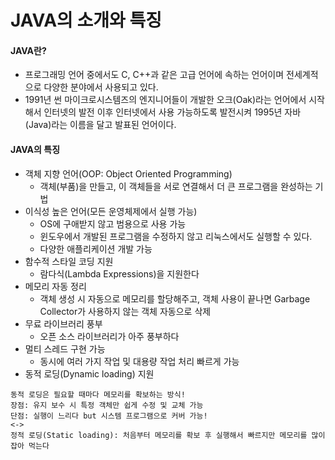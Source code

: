 # JAVA의 소개와 특징

#### JAVA란?
- 프로그래밍 언어 중에서도 C, C++과 같은 고급 언어에 속하는 언어이며 전세계적으로 다양한 분야에서 사용되고 있다.
- 1991년 썬 마이크로시스템즈의 엔지니어들이 개발한 오크(Oak)라는 언어에서 시작해서 
  인터넷의 발전 이후 인터넷에서 사용 가능하도록 발전시켜 1995년 자바(Java)라는 이름을 달고 발표된 언어이다.
  
#### JAVA의 특징
- 객체 지향 언어(OOP: Object Oriented Programming)
  - 객체(부품)을 만들고, 이 객체들을 서로 연결해서 더 큰 프로그램을 완성하는 기법
- 이식성 높은 언어(모든 운영체제에서 실행 가능) 
  - OS에 구애받지 않고 범용으로 사용 가능
  - 윈도우에서 개발된 프로그램을 수정하지 않고 리눅스에서도 실행할 수 있다.
  - 다양한 애플리케이션 개발 가능
- 함수적 스타일 코딩 지원 
  - 람다식(Lambda Expressions)을 지원한다
- 메모리 자동 정리
  - 객체 생성 시 자동으로 메모리를 할당해주고, 객체 사용이 끝나면 Garbage Collector가 사용하지 않는 객체 자동으로 삭제
- 무료 라이브러리 풍부
  - 오픈 소스 라이브러리가 아주 풍부하다
- 멀티 스레드 구현 가능 
  - 동시에 여러 가지 작업 및 대용량 작업 처리 빠르게 가능
- 동적 로딩(Dynamic loading) 지원
```
동적 로딩은 필요할 때마다 메모리를 확보하는 방식!
장점: 유지 보수 시 특정 객체만 쉽게 수정 및 교체 가능
단점: 실행이 느리다 but 시스템 프로그램으로 커버 가능!
<-> 
정적 로딩(Static loading): 처음부터 메모리를 확보 후 실행해서 빠르지만 메모리를 많이 잡아 먹는다
```
